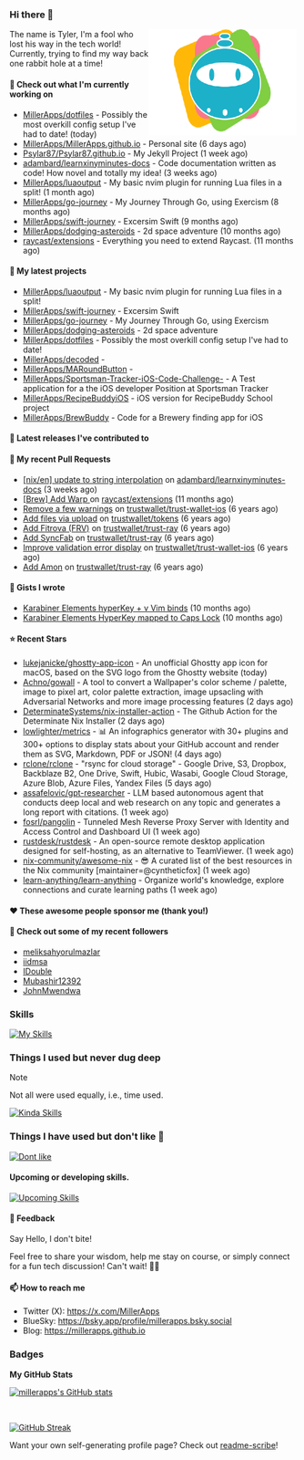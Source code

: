 ### Hi there 👋

<img align="right" src="./templates/miller-apps.png" width="260">

The name is Tyler, I'm a fool who lost his way in the tech world! Currently, trying to find my way back one rabbit hole at a time!

#### 👷 Check out what I'm currently working on

- [MillerApps/dotfiles](https://github.com/MillerApps/dotfiles) - Possibly the most overkill config setup I&#39;ve had to date! (today)
- [MillerApps/MillerApps.github.io](https://github.com/MillerApps/MillerApps.github.io) - Personal site (6 days ago)
- [Psylar87/Psylar87.github.io](https://github.com/Psylar87/Psylar87.github.io) - My Jekyll Project (1 week ago)
- [adambard/learnxinyminutes-docs](https://github.com/adambard/learnxinyminutes-docs) - Code documentation written as code! How novel and totally my idea! (3 weeks ago)
- [MillerApps/luaoutput](https://github.com/MillerApps/luaoutput) - My basic nvim plugin for running Lua files in a split! (1 month ago)
- [MillerApps/go-journey](https://github.com/MillerApps/go-journey) - My Journey Through Go, using Exercism (8 months ago)
- [MillerApps/swift-journey](https://github.com/MillerApps/swift-journey) - Excersim Swift (9 months ago)
- [MillerApps/dodging-asteroids](https://github.com/MillerApps/dodging-asteroids) - 2d space adventure (10 months ago)
- [raycast/extensions](https://github.com/raycast/extensions) - Everything you need to extend Raycast. (11 months ago)

#### 🌱 My latest projects

- [MillerApps/luaoutput](https://github.com/MillerApps/luaoutput) - My basic nvim plugin for running Lua files in a split!
- [MillerApps/swift-journey](https://github.com/MillerApps/swift-journey) - Excersim Swift
- [MillerApps/go-journey](https://github.com/MillerApps/go-journey) - My Journey Through Go, using Exercism
- [MillerApps/dodging-asteroids](https://github.com/MillerApps/dodging-asteroids) - 2d space adventure
- [MillerApps/dotfiles](https://github.com/MillerApps/dotfiles) - Possibly the most overkill config setup I&#39;ve had to date!
- [MillerApps/decoded](https://github.com/MillerApps/decoded) - 
- [MillerApps/MARoundButton](https://github.com/MillerApps/MARoundButton) - 
- [MillerApps/Sportsman-Tracker-iOS-Code-Challenge-](https://github.com/MillerApps/Sportsman-Tracker-iOS-Code-Challenge-) - A Test application for a the iOS developer Position at Sportsman Tracker
- [MillerApps/RecipeBuddyiOS](https://github.com/MillerApps/RecipeBuddyiOS) - iOS version for RecipeBuddy School project
- [MillerApps/BrewBuddy](https://github.com/MillerApps/BrewBuddy) - Code for a Brewery finding app for iOS

#### 🔭 Latest releases I've contributed to


#### 🔨 My recent Pull Requests

- [[nix/en] update to string interpolation](https://github.com/adambard/learnxinyminutes-docs/pull/5240) on [adambard/learnxinyminutes-docs](https://github.com/adambard/learnxinyminutes-docs) (3 weeks ago)
- [[Brew] Add Warp ](https://github.com/raycast/extensions/pull/11180) on [raycast/extensions](https://github.com/raycast/extensions) (11 months ago)
- [Remove a few warnings](https://github.com/trustwallet/trust-wallet-ios/pull/743) on [trustwallet/trust-wallet-ios](https://github.com/trustwallet/trust-wallet-ios) (6 years ago)
- [Add files via upload](https://github.com/trustwallet/tokens/pull/169) on [trustwallet/tokens](https://github.com/trustwallet/tokens) (6 years ago)
- [Add Fitrova (FRV)](https://github.com/trustwallet/trust-ray/pull/302) on [trustwallet/trust-ray](https://github.com/trustwallet/trust-ray) (6 years ago)
- [Add SyncFab](https://github.com/trustwallet/trust-ray/pull/293) on [trustwallet/trust-ray](https://github.com/trustwallet/trust-ray) (6 years ago)
- [Improve validation error display](https://github.com/trustwallet/trust-wallet-ios/pull/704) on [trustwallet/trust-wallet-ios](https://github.com/trustwallet/trust-wallet-ios) (6 years ago)
- [Add Amon](https://github.com/trustwallet/trust-ray/pull/283) on [trustwallet/trust-ray](https://github.com/trustwallet/trust-ray) (6 years ago)

#### 📓 Gists I wrote

- [Karabiner Elements hyperKey &#43; v Vim binds](https://gist.github.com/d6bcde93678b9f5a7c5979e184d0148b) (10 months ago)
- [Karabiner Elements HyperKey mapped to Caps Lock](https://gist.github.com/ac8ec045f9c4fd21e829f92f960aa522) (10 months ago)

#### ⭐ Recent Stars

- [lukejanicke/ghostty-app-icon](https://github.com/lukejanicke/ghostty-app-icon) - An unofficial Ghostty app icon for macOS, based on the SVG logo from the Ghostty website (today)
- [Achno/gowall](https://github.com/Achno/gowall) - A tool to convert a Wallpaper&#39;s color scheme / palette, image to pixel art, color palette extraction,  image upsacling with Adversarial Networks  and more image processing features (2 days ago)
- [DeterminateSystems/nix-installer-action](https://github.com/DeterminateSystems/nix-installer-action) - The Github Action for the Determinate Nix Installer (2 days ago)
- [lowlighter/metrics](https://github.com/lowlighter/metrics) - 📊 An infographics generator with 30&#43; plugins and 300&#43; options to display stats about your GitHub account and render them as SVG, Markdown, PDF or JSON! (4 days ago)
- [rclone/rclone](https://github.com/rclone/rclone) - &#34;rsync for cloud storage&#34; - Google Drive, S3, Dropbox, Backblaze B2, One Drive, Swift, Hubic, Wasabi, Google Cloud Storage, Azure Blob, Azure Files, Yandex Files (5 days ago)
- [assafelovic/gpt-researcher](https://github.com/assafelovic/gpt-researcher) - LLM based autonomous agent that conducts deep local and web research on any topic and generates a long report with citations. (1 week ago)
- [fosrl/pangolin](https://github.com/fosrl/pangolin) - Tunneled Mesh Reverse Proxy Server with Identity and Access Control and Dashboard UI (1 week ago)
- [rustdesk/rustdesk](https://github.com/rustdesk/rustdesk) - An open-source remote desktop application designed for self-hosting, as an alternative to TeamViewer. (1 week ago)
- [nix-community/awesome-nix](https://github.com/nix-community/awesome-nix) - 😎 A curated list of the best resources in the Nix community [maintainer=@cyntheticfox] (1 week ago)
- [learn-anything/learn-anything](https://github.com/learn-anything/learn-anything) - Organize world&#39;s knowledge, explore connections and curate learning paths (1 week ago)

#### ❤️ These awesome people sponsor me (thank you!)


#### 👯 Check out some of my recent followers

- [meliksahyorulmazlar](https://github.com/meliksahyorulmazlar)
- [iidmsa](https://github.com/iidmsa)
- [IDouble](https://github.com/IDouble)
- [Mubashir12392](https://github.com/Mubashir12392)
- [JohnMwendwa](https://github.com/JohnMwendwa)

### Skills  
[![My Skills](https://skillicons.dev/icons?i=swift,md,git,apple,github,neovim)](https://skillicons.dev)

### Things I used but never dug deep

> [!NOTE]
> Not all were used equally, i.e., time used.

[![Kinda Skills](https://skillicons.dev/icons?i=nodejs,docker,bash,rust)](https://skillicons.dev)

### Things I have used but don't like 🤷
[![Dont like](https://skillicons.dev/icons?i=html,css,js,java)](https://skillicons.dev)

#### Upcoming or developing skills.
[![Upcoming Skills](https://skillicons.dev/icons?i=go,lua,nix)](https://skillicons.dev)


#### 💬 Feedback

Say Hello, I don't bite!

Feel free to share your wisdom, help me stay on course, or simply connect for a fun tech discussion! Can't wait! 🙌🚀

#### 📫 How to reach me

- Twitter (X): https://x.com/MillerApps
- BlueSky: https://bsky.app/profile/millerapps.bsky.social
- Blog: https://millerapps.github.io

### Badges

<b>My GitHub Stats</b>

<a href="http://www.github.com/millerapps"><img src="https://github-readme-stats.vercel.app/api?username=millerapps&show_icons=true&hide=&count_private=true&bg_color=1e1e2e&text_color=cdd6f4&icon_color=cba6f7&title_color=94e2d5" alt="millerapps's GitHub stats"  /></a>

<br>

<a href="https://git.io/streak-stats"><img src="https://streak-stats.demolab.com?user=millerapps&theme=catppuccin-mocha" alt="GitHub Streak" /></a>

Want your own self-generating profile page? Check out [readme-scribe](https://github.com/muesli/readme-scribe)!


